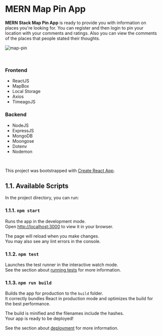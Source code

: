 # MERN Map Pin App

<b> MERN Stack Map Pin App</b>  is ready to provide you with information on places you're looking for. You can register and then login to pin your location with your comments and ratings. Also you can view the comments of the places that people stated their thoughts.

![map-pin](https://user-images.githubusercontent.com/60944453/149637039-e35064a0-c1e4-4b8f-914f-b0f0329a7211.jpg)



<br>

### Frontend
- ReactJS
- MapBox
- Local Storage
- Axios
- TimeagoJS
### Backend
- NodeJS
- ExpressJS
- MongoDB
- Moongose
- Dotenv
- Nodemon

<br>

This project was bootstrapped with [Create React App](https://github.com/facebook/create-react-app).

## 1.1. Available Scripts

In the project directory, you can run:

### 1.1.1. `npm start`

Runs the app in the development mode.\
Open [http://localhost:3000](http://localhost:3000) to view it in your browser.

The page will reload when you make changes.\
You may also see any lint errors in the console.

### 1.1.2. `npm test`

Launches the test runner in the interactive watch mode.\
See the section about [running tests](https://facebook.github.io/create-react-app/docs/running-tests) for more information.

### 1.1.3. `npm run build`

Builds the app for production to the `build` folder.\
It correctly bundles React in production mode and optimizes the build for the best performance.

The build is minified and the filenames include the hashes.\
Your app is ready to be deployed!

See the section about [deployment](https://facebook.github.io/create-react-app/docs/deployment) for more information.